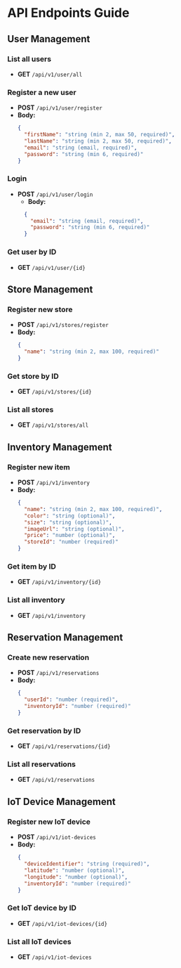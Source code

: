 # API Endpoints Guide

## User Management

### List all users
- **GET** `/api/v1/user/all`

### Register a new user
- **POST** `/api/v1/user/register`
- **Body:**
  ```json
  {
    "firstName": "string (min 2, max 50, required)",
    "lastName": "string (min 2, max 50, required)",
    "email": "string (email, required)",
    "password": "string (min 6, required)"
  }

### Login
- **POST** `/api/v1/user/login`
  - **Body:**
  ```json
    {
      "email": "string (email, required)",
      "password": "string (min 6, required)"
    }

### Get user by ID
- **GET** `/api/v1/user/{id}`

## Store Management

### Register new store
- **POST** `/api/v1/stores/register`
- **Body:**
    ```json
    {
      "name": "string (min 2, max 100, required)"
    }
    ```
  
### Get store by ID
- **GET** `/api/v1/stores/{id}`

### List all stores
- **GET** `/api/v1/stores/all`

## Inventory Management

### Register new item
- **POST** `/api/v1/inventory`
- **Body:**
    ```json
    {
      "name": "string (min 2, max 100, required)",
      "color": "string (optional)",
      "size": "string (optional)",
      "imageUrl": "string (optional)",
      "price": "number (optional)",
      "storeId": "number (required)"
    }
    ```

### Get item by ID
- **GET** `/api/v1/inventory/{id}`

### List all inventory
- **GET** `/api/v1/inventory`

## Reservation Management

### Create new reservation
- **POST** `/api/v1/reservations`
- **Body:**
    ```json
    {
      "userId": "number (required)",
      "inventoryId": "number (required)"
    }
    ```

### Get reservation by ID
- **GET** `/api/v1/reservations/{id}`

### List all reservations
- **GET** `/api/v1/reservations`


## IoT Device Management

### Register new IoT device
- **POST** `/api/v1/iot-devices`
- **Body:**
    ```json
    {
      "deviceIdentifier": "string (required)",
      "latitude": "number (optional)",
      "longitude": "number (optional)",
      "inventoryId": "number (required)"
    }
    ```
### Get IoT device by ID
- **GET** `/api/v1/iot-devices/{id}`

### List all IoT devices
- **GET** `/api/v1/iot-devices`